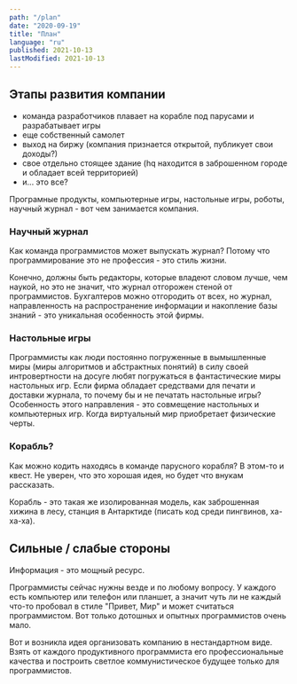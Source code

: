 ```yaml
---
path: "/plan"
date: "2020-09-19"
title: "План"
language: "ru"
published: 2021-10-13
lastModified: 2021-10-13
---
```


## Этапы развития компании

- команда разработчиков плавает на корабле под парусами и разрабатывает игры
- еще собственный самолет
- выход на биржу (компания признается открытой, публикует свои доходы?)
- свое отдельно стоящее здание (hq находится в заброшенном городе и обладает всей территорией)
- и... это все?


Програмные продукты, компьютерные игры, настольные игры, роботы, научный журнал - вот чем занимается компания.


### Научный журнал

Как команда программистов может выпускать журнал? Потому что программирование это не профессия - это стиль жизни.

Конечно, должны быть редакторы, которые владеют словом лучше, чем наукой, но это не значит, что журнал отгорожен стеной от программистов. Бухгалтеров можно отгородить от всех, но журнал, направленность на распространение информации и накопление базы знаний - это уникальная особенность этой фирмы.


### Настольные игры

Программисты как люди постоянно погруженные в вымышленные миры (миры алгоритмов и абстрактных понятий) в силу своей интровертности на досуге любят погружаться в фантастические миры настольных игр. Если фирма обладает средствами для печати и доставки журнала, то почему бы и не печатать настольные игры? Особенность этого направления - это совмещение настольных и компьютерных игр. Когда виртуальный мир приобретает физические черты.


### Корабль?

Как можно кодить находясь в команде парусного корабля? В этом-то и квест. Не уверен, что это хорошая идея, но будет что внукам рассказать.

Корабль - это такая же изолированная модель, как заброшенная хижина в лесу, станция в Антарктиде (писать код среди пингвинов, ха-ха-ха).


## Сильные / слабые стороны

Информация - это мощный ресурс.

Программисты сейчас нужны везде и по любому вопросу. У каждого есть компьютер или телефон или планшет, а значит чуть ли не каждый что-то пробовал в стиле "Привет, Мир" и может считаться программистом. Вот только дотошных и опытных программистов очень мало.

Вот и возникла идея организовать компанию в нестандартном виде. Взять от каждого продуктивного программиста его профессиональные качества и построить светлое коммунистическое будущее только для программистов.
